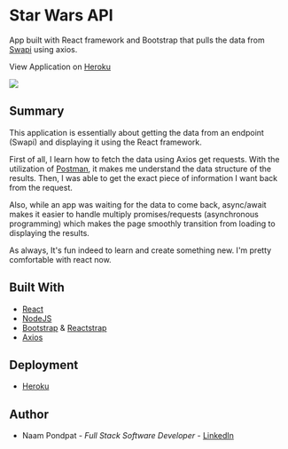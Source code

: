 # Star Wars API 

App built with React framework and Bootstrap that pulls the data from [Swapi](https://swapi.dev/) using axios.

View Application on [Heroku](https://naamp-star-wars-api.herokuapp.com/)

<img src="https://user-images.githubusercontent.com/53867191/88716266-d1dcf700-d0ec-11ea-8699-e727f2fc4829.png" />

## Summary
This application is essentially about getting the data from an endpoint (Swapi) and displaying it using the React framework. 

First of all, I learn how to fetch the data using Axios get requests. With the utilization of [Postman](https://www.postman.com/), it makes me understand the data structure of the results. Then, I was able to get the exact piece of information I want back from the request. 

Also, while an app was waiting for the data to come back, async/await makes it easier to handle multiply promises/requests (asynchronous programming) which makes the page smoothly transition from loading to displaying the results. 

As always, It's fun indeed to learn and create something new. I'm pretty comfortable with react now. 

## Built With

- [React](https://reactjs.org/)
- [NodeJS](https://nodejs.org/en/)
- [Bootstrap](https://getbootstrap.com/) & [Reactstrap](https://reactstrap.github.io/)
- [Axios](https://www.npmjs.com/package/axios)

## Deployment

- [Heroku](https://www.heroku.com) 

## Author

- Naam Pondpat - *Full Stack Software Developer* - [LinkedIn](https://www.linkedin.com/in/naam-pondpat-638153150/)